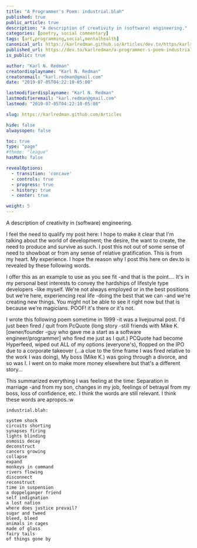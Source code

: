 ```yaml
---
title: "A Programmer's Poem: industrial.blah"
published: true
public_article: true
description: "A description of creativity in (software) engineering."
categories: [poetry, social commentary]
tags: [art,programming,social,mentalhealth]
canonical_url: https://karlredman.github.io/Articles/dev.to/https/karlredman.github.com/articles/
published_url: https://dev.to/karlredman/a-programmer-s-poem-industrial-blah-87e
is_public: true

author: "Karl N. Redman"
creatordisplayname: "Karl N. Redman"
creatoremail: "karl.redman@gmail.com"
date: "2019-07-05T04:22:10-05:00"

lastmodifierdisplayname: "Karl N. Redman"
lastmodifieremail: "karl.redman@gmail.com"
lastmod: "2019-07-05T04:22:10-05:00"

slug: https://karlredman.github.com/Articles

hide: false
alwaysopen: false

toc: true
type: "page"
#theme: "league"
hasMath: false

revealOptions:
  - transition: 'concave'
  - controls: true
  - progress: true
  - history: true
  - center: true

weight: 5
---
```


A description of creativity in (software) engineering.

I feel the need to qualify my post here: I hope to make it clear that I'm talking about the world of development; the desire, the want to create, the need to produce and survive as such. I post this not out of some sense of need to showboat or from any sense of relative gratification. This is from my heart. My experience. I hope the reason why I post this here on dev.to is revealed by these following words.

I offer this as an example to use as you see fit -and that is the point.... It's in my personal best interests to convey the hardships of lifestyle type developers -like myself. We're not always employed or in the best positions but we're here, experiencing real life -doing the best that we can -and we're creating new things. You might not be able to see it right now but that is because we're magicians. POOF! it's there or it's not.

I wrote this following poem sometime in 1999 -it was a livejournal post. I'd just been fired / quit from PcQuote (long story -still friends with Mike K. [owner/founder -guy who gave me a start as a software engineer/programmer] who fired me just as I quit.) PCQuote had become Hyperfeed, wiped out ALL of my options (everyone's), flopped on the IPO due to a corporate takeover (...a clue to the time frame I was fired relative to the work I was doing), My boss (Mike K.) was going through a divorce, and so was I. I went on to make more money elsewhere but that's a different story...

This summarized everything I was feeling at the time: Separation in marriage -and from my son, changes in my job, feelings of betrayal from my boss, loss of confidence, etc. I think the words are still relevant. I think these words are apropos.:w


```quote
industrial.blah:

system shock
circuits shorting
synapses firing
lights blinding
osmosis decay
deconstruct
cancers growing
collapse
expand
monkeys in command
rivers flowing
disconnect
reconstruct
time in suspension
a doppelganger friend
self indignation
a lost nation
where does justice prevail?
sugar and tweed
bleed, bleed
animals in cages
made of glass
fairy tails
of things gone by
```
